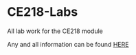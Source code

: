 # CE218-Labs
All lab work for the CE218 module

Any and all information can be found [HERE](https://moodle.essex.ac.uk/course/view.php?id=3654)
